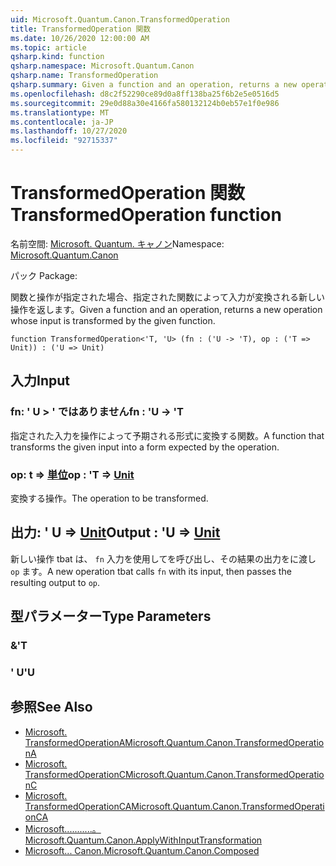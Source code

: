 ```yaml
---
uid: Microsoft.Quantum.Canon.TransformedOperation
title: TransformedOperation 関数
ms.date: 10/26/2020 12:00:00 AM
ms.topic: article
qsharp.kind: function
qsharp.namespace: Microsoft.Quantum.Canon
qsharp.name: TransformedOperation
qsharp.summary: Given a function and an operation, returns a new operation whose input is transformed by the given function.
ms.openlocfilehash: d8c2f52290ce89d0a8ff138ba25f6b2e5e0516d5
ms.sourcegitcommit: 29e0d88a30e4166fa580132124b0eb57e1f0e986
ms.translationtype: MT
ms.contentlocale: ja-JP
ms.lasthandoff: 10/27/2020
ms.locfileid: "92715337"
---
```

# <a name="transformedoperation-function"></a><span data-ttu-id="8185a-102">TransformedOperation 関数</span><span class="sxs-lookup"><span data-stu-id="8185a-102">TransformedOperation function</span></span>

<span data-ttu-id="8185a-103">名前空間: [Microsoft. Quantum. キャノン](xref:Microsoft.Quantum.Canon)</span><span class="sxs-lookup"><span data-stu-id="8185a-103">Namespace: [Microsoft.Quantum.Canon](xref:Microsoft.Quantum.Canon)</span></span>

<span data-ttu-id="8185a-104">パック [](https://nuget.org/packages/)</span><span class="sxs-lookup"><span data-stu-id="8185a-104">Package: [](https://nuget.org/packages/)</span></span>


<span data-ttu-id="8185a-105">関数と操作が指定された場合、指定された関数によって入力が変換される新しい操作を返します。</span><span class="sxs-lookup"><span data-stu-id="8185a-105">Given a function and an operation, returns a new operation whose input is transformed by the given function.</span></span>

```qsharp
function TransformedOperation<'T, 'U> (fn : ('U -> 'T), op : ('T => Unit)) : ('U => Unit)
```


## <a name="input"></a><span data-ttu-id="8185a-106">入力</span><span class="sxs-lookup"><span data-stu-id="8185a-106">Input</span></span>

### <a name="fn--u---t"></a><span data-ttu-id="8185a-107">fn: ' U > ' ではありません</span><span class="sxs-lookup"><span data-stu-id="8185a-107">fn : 'U -> 'T</span></span>

<span data-ttu-id="8185a-108">指定された入力を操作によって予期される形式に変換する関数。</span><span class="sxs-lookup"><span data-stu-id="8185a-108">A function that transforms the given input into a form expected by the operation.</span></span>


### <a name="op--t--unit"></a><span data-ttu-id="8185a-109">op: t => [単位](xref:microsoft.quantum.lang-ref.unit)</span><span class="sxs-lookup"><span data-stu-id="8185a-109">op : 'T => [Unit](xref:microsoft.quantum.lang-ref.unit)</span></span> 

<span data-ttu-id="8185a-110">変換する操作。</span><span class="sxs-lookup"><span data-stu-id="8185a-110">The operation to be transformed.</span></span>



## <a name="output--u--unit"></a><span data-ttu-id="8185a-111">出力: ' U => [Unit](xref:microsoft.quantum.lang-ref.unit)</span><span class="sxs-lookup"><span data-stu-id="8185a-111">Output : 'U => [Unit](xref:microsoft.quantum.lang-ref.unit)</span></span> 

<span data-ttu-id="8185a-112">新しい操作 tbat は、 `fn` 入力を使用してを呼び出し、その結果の出力をに渡し `op` ます。</span><span class="sxs-lookup"><span data-stu-id="8185a-112">A new operation tbat calls `fn` with its input, then passes the resulting output to `op`.</span></span>

## <a name="type-parameters"></a><span data-ttu-id="8185a-113">型パラメーター</span><span class="sxs-lookup"><span data-stu-id="8185a-113">Type Parameters</span></span>

### <a name="t"></a><span data-ttu-id="8185a-114">&</span><span class="sxs-lookup"><span data-stu-id="8185a-114">'T</span></span>


### <a name="u"></a><span data-ttu-id="8185a-115">' U</span><span class="sxs-lookup"><span data-stu-id="8185a-115">'U</span></span>



## <a name="see-also"></a><span data-ttu-id="8185a-116">参照</span><span class="sxs-lookup"><span data-stu-id="8185a-116">See Also</span></span>

- [<span data-ttu-id="8185a-117">Microsoft. TransformedOperationA</span><span class="sxs-lookup"><span data-stu-id="8185a-117">Microsoft.Quantum.Canon.TransformedOperationA</span></span>](xref:Microsoft.Quantum.Canon.TransformedOperationA)
- [<span data-ttu-id="8185a-118">Microsoft. TransformedOperationC</span><span class="sxs-lookup"><span data-stu-id="8185a-118">Microsoft.Quantum.Canon.TransformedOperationC</span></span>](xref:Microsoft.Quantum.Canon.TransformedOperationC)
- [<span data-ttu-id="8185a-119">Microsoft. TransformedOperationCA</span><span class="sxs-lookup"><span data-stu-id="8185a-119">Microsoft.Quantum.Canon.TransformedOperationCA</span></span>](xref:Microsoft.Quantum.Canon.TransformedOperationCA)
- [<span data-ttu-id="8185a-120">Microsoft...........。</span><span class="sxs-lookup"><span data-stu-id="8185a-120">Microsoft.Quantum.Canon.ApplyWithInputTransformation</span></span>](xref:Microsoft.Quantum.Canon.ApplyWithInputTransformation)
- [<span data-ttu-id="8185a-121">Microsoft... Canon.</span><span class="sxs-lookup"><span data-stu-id="8185a-121">Microsoft.Quantum.Canon.Composed</span></span>](xref:Microsoft.Quantum.Canon.Composed)